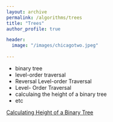 ```yaml
---
layout: archive
permalink: /algorithms/trees
title: "Trees"
author_profile: true

header:
  image: "/images/chicagotwo.jpeg"
  
---
```



- binary tree 
- level-order traversal
- Reversal Level-order Traversal
- Level- Order Traversal
- calculaing the height of a binary tree
- etc

[Calculating Height of a Binary Tree](https://devintheengineer.com/algorithms/trees/height_of_tree)